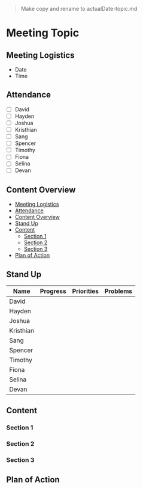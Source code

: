 > Make copy and rename to actualDate-topic.md
# Meeting Topic

## Meeting Logistics
- Date
- Time

## Attendance
- [ ] David
- [ ] Hayden
- [ ] Joshua
- [ ] Kristhian
- [ ] Sang
- [ ] Spencer
- [ ] Timothy
- [ ] Fiona
- [ ] Selina
- [ ] Devan

## Content Overview
- [Meeting Logistics](#meeting-logistics)
- [Attendance](#attendance)
- [Content Overview](#content-overview)
- [Stand Up](#stand-up)
- [Content](#content)
  - [Section 1](#section-1)
  - [Section 2](#section-2)
  - [Section 3](#section-3)
- [Plan of Action](#plan-of-action)

## Stand Up
| Name | Progress | Priorities | Problems |
| --- | --- | --- | --- |
| David |  |  |  |
| Hayden |  |  |  |
| Joshua |  |  |  |
| Kristhian |  |  |  |
| Sang |  |  |  |
| Spencer |  |  |  |
| Timothy |  |  |  |
| Fiona |  |  |  |
| Selina |  |  |  |
| Devan |  |  |  |

## Content


### Section 1


### Section 2


### Section 3


## Plan of Action
